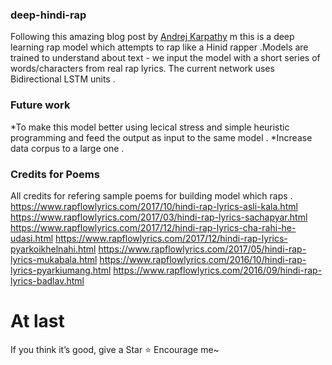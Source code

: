 ### deep-hindi-rap
Following this amazing blog post by  [Andrej Karpathy](http://karpathy.github.io/2015/05/21/rnn-effectiveness/) m this is a deep learning rap model which attempts to rap like a Hinid rapper .Models are trained to understand about text  - we input the model with a short series of words/characters from real rap lyrics.
The current network uses Bidirectional LSTM units .

### Future work 
*To make this model better using lecical stress and simple heuristic programming and feed the output as input to the same model .
*Increase data corpus to a large one .

### Credits for Poems 
All credits for refering sample poems for building model which raps .
https://www.rapflowlyrics.com/2017/10/hindi-rap-lyrics-asli-kala.html
https://www.rapflowlyrics.com/2017/03/hindi-rap-lyrics-sachapyar.html
https://www.rapflowlyrics.com/2017/12/hindi-rap-lyrics-cha-rahi-he-udasi.html
https://www.rapflowlyrics.com/2017/12/hindi-rap-lyrics-pyarkoikhelnahi.html
https://www.rapflowlyrics.com/2017/05/hindi-rap-lyrics-mukabala.html
https://www.rapflowlyrics.com/2016/10/hindi-rap-lyrics-pyarkiumang.html
https://www.rapflowlyrics.com/2016/09/hindi-rap-lyrics-badlav.html


# At last
If you think it’s good, give a Star ⭐️ Encourage me~
